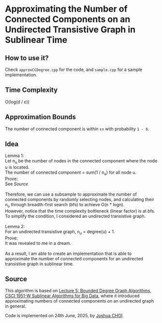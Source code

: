 # Approximating the Number of Connected Components on an Undirected Transistive Graph in Sublinear Time

## How to use it?
Check `approxCCDegree.cpp` for the code, and `sample.cpp` for a sample implementation.

## Time Complexity
O(log(d / ε))

## Approximation Bounds
The number of connected component is within `εn` with probability `1 - δ`.

## Idea
Lemma 1:<br>
Let n<sub>u</sub> be the number of nodes in the connected component where the node u is located.<br>
The number of connected component = sum(1 / n<sub>u</sub>) for all node u.<br>
Prove:<br>
See *Source*<br><br>
Therefore, we can use a subsample to approximate the number of connected components by randomly selecting nodes, and calculating their n<sub>u</sub> through breadth-first search (bfs) to achieve O(n * logn).<br>
However, notice that the time complexity bottleneck (linear factor) is at bfs.<br>
To simplify the condition, I considered an undirected transistive graph.<br><br>
Lemma 2:<br>
For an undirected transistive graph, n<sub>u</sub> = degree(u) + 1.<br>
Prove:<br>
It was revealed to me in a dream.<br><br>
As a result, I am able to create an implementation that is able to approximate the number of connected components for an undirected transistive graph in sublinear time.

## Source
This algorithm is based on [Lecture 5: Bounded Degree Graph Algorithms, CSCI 1951-W Sublinear Algorithms for Big Data](https://cs.brown.edu/courses/csci1951-w/lec/lec%205%20notes.pdf), where it introduced approximating numbers of connected components on an undirected graph in general.

Code is implemented on 24th June, 2025, by [Joshua CHOI](https://joshuasyss.github.io/).
